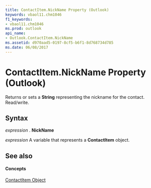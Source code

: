 ```yaml
---
title: ContactItem.NickName Property (Outlook)
keywords: vbaol11.chm1046
f1_keywords:
- vbaol11.chm1046
ms.prod: outlook
api_name:
- Outlook.ContactItem.NickName
ms.assetid: d970aad5-0197-8cf5-b6f1-8d768734d785
ms.date: 06/08/2017
---
```



# ContactItem.NickName Property (Outlook)

Returns or sets a  **String** representing the nickname for the contact. Read/write.


## Syntax

 _expression_ . **NickName**

 _expression_ A variable that represents a **ContactItem** object.


## See also


#### Concepts


[ContactItem Object](Outlook.ContactItem.md)

